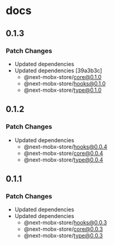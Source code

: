 # docs

## 0.1.3

### Patch Changes

- Updated dependencies
- Updated dependencies [39a3b3c]
  - @next-mobx-store/core@0.1.0
  - @next-mobx-store/hooks@0.1.0
  - @next-mobx-store/type@0.1.0

## 0.1.2

### Patch Changes

- Updated dependencies
  - @next-mobx-store/hooks@0.0.4
  - @next-mobx-store/core@0.0.4
  - @next-mobx-store/type@0.0.4

## 0.1.1

### Patch Changes

- Updated dependencies
- Updated dependencies
  - @next-mobx-store/hooks@0.0.3
  - @next-mobx-store/core@0.0.3
  - @next-mobx-store/type@0.0.3
